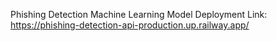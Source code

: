 Phishing Detection Machine Learning Model
Deployment Link: https://phishing-detection-api-production.up.railway.app/
